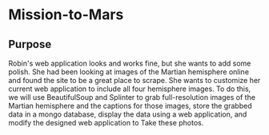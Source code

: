 # Mission-to-Mars

## Purpose
Robin's web application looks and works fine, but she wants to add some polish. She had been looking at images of the Martian hemisphere online and found the site to be a great place to scrape. She wants to customize her current web application to include all four hemisphere images. To do this, we will use BeautifulSoup and Splinter to grab full-resolution images of the Martian hemisphere and the captions for those images, store the grabbed data in a mongo database, display the data using a web application, and modify the designed web application to Take these photos.
